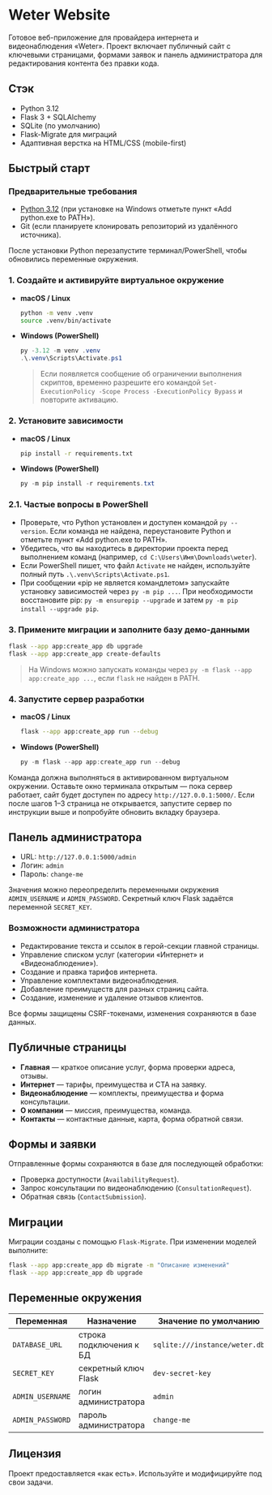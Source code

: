 # Weter Website

Готовое веб-приложение для провайдера интернета и видеонаблюдения «Weter». Проект включает публичный сайт с ключевыми страницами, формами заявок и панель администратора для редактирования контента без правки кода.

## Стэк
- Python 3.12
- Flask 3 + SQLAlchemy
- SQLite (по умолчанию)
- Flask-Migrate для миграций
- Адаптивная верстка на HTML/CSS (mobile-first)

## Быстрый старт

### Предварительные требования
- [Python 3.12](https://www.python.org/downloads/) (при установке на Windows отметьте пункт «Add python.exe to PATH»).
- Git (если планируете клонировать репозиторий из удалённого источника).

После установки Python перезапустите терминал/PowerShell, чтобы обновились переменные окружения.

### 1. Создайте и активируйте виртуальное окружение
- **macOS / Linux**
  ```bash
  python -m venv .venv
  source .venv/bin/activate
  ```
- **Windows (PowerShell)**
  ```powershell
  py -3.12 -m venv .venv
  .\.venv\Scripts\Activate.ps1
  ```
  > Если появляется сообщение об ограничении выполнения скриптов, временно разрешите его командой
  > `Set-ExecutionPolicy -Scope Process -ExecutionPolicy Bypass` и повторите активацию.

### 2. Установите зависимости
- **macOS / Linux**
  ```bash
  pip install -r requirements.txt
  ```
- **Windows (PowerShell)**
  ```powershell
  py -m pip install -r requirements.txt
  ```

### 2.1. Частые вопросы в PowerShell
- Проверьте, что Python установлен и доступен командой `py --version`. Если команда не найдена, переустановите Python и отметьте пункт «Add python.exe to PATH».
- Убедитесь, что вы находитесь в директории проекта перед выполнением команд (например, `cd C:\Users\Имя\Downloads\weter`).
- Если PowerShell пишет, что файл `Activate` не найден, используйте полный путь `.\.venv\Scripts\Activate.ps1`.
- При сообщении «pip не является командлетом» запускайте установку зависимостей через `py -m pip ...`. При необходимости восстановите pip: `py -m ensurepip --upgrade` и затем `py -m pip install --upgrade pip`.

### 3. Примените миграции и заполните базу демо-данными
```bash
flask --app app:create_app db upgrade
flask --app app:create_app create-defaults
```
> На Windows можно запускать команды через `py -m flask --app app:create_app ...`, если `flask` не найден в PATH.

### 4. Запустите сервер разработки
- **macOS / Linux**
  ```bash
  flask --app app:create_app run --debug
  ```
- **Windows (PowerShell)**
  ```powershell
  py -m flask --app app:create_app run --debug
  ```

Команда должна выполняться в активированном виртуальном окружении. Оставьте окно терминала открытым — пока сервер работает, сайт
будет доступен по адресу `http://127.0.0.1:5000/`. Если после шагов 1–3 страница не открывается, запустите сервер по инструкции
выше и попробуйте обновить вкладку браузера.

## Панель администратора
- URL: `http://127.0.0.1:5000/admin`
- Логин: `admin`
- Пароль: `change-me`

Значения можно переопределить переменными окружения `ADMIN_USERNAME` и `ADMIN_PASSWORD`. Секретный ключ Flask задаётся переменной `SECRET_KEY`.

### Возможности администратора
- Редактирование текста и ссылок в герой-секции главной страницы.
- Управление списком услуг (категории «Интернет» и «Видеонаблюдение»).
- Создание и правка тарифов интернета.
- Управление комплектами видеонаблюдения.
- Добавление преимуществ для разных страниц сайта.
- Создание, изменение и удаление отзывов клиентов.

Все формы защищены CSRF-токенами, изменения сохраняются в базе данных.

## Публичные страницы
- **Главная** — краткое описание услуг, форма проверки адреса, отзывы.
- **Интернет** — тарифы, преимущества и CTA на заявку.
- **Видеонаблюдение** — комплекты, преимущества и форма консультации.
- **О компании** — миссия, преимущества, команда.
- **Контакты** — контактные данные, карта, форма обратной связи.

## Формы и заявки
Отправленные формы сохраняются в базе для последующей обработки:
- Проверка доступности (`AvailabilityRequest`).
- Запрос консультации по видеонаблюдению (`ConsultationRequest`).
- Обратная связь (`ContactSubmission`).

## Миграции
Миграции созданы с помощью `Flask-Migrate`. При изменении моделей выполните:
```bash
flask --app app:create_app db migrate -m "Описание изменений"
flask --app app:create_app db upgrade
```

## Переменные окружения
| Переменная | Назначение | Значение по умолчанию |
|------------|------------|------------------------|
| `DATABASE_URL` | строка подключения к БД | `sqlite:///instance/weter.db` |
| `SECRET_KEY` | секретный ключ Flask | `dev-secret-key` |
| `ADMIN_USERNAME` | логин администратора | `admin` |
| `ADMIN_PASSWORD` | пароль администратора | `change-me` |

## Лицензия
Проект предоставляется «как есть». Используйте и модифицируйте под свои задачи.
